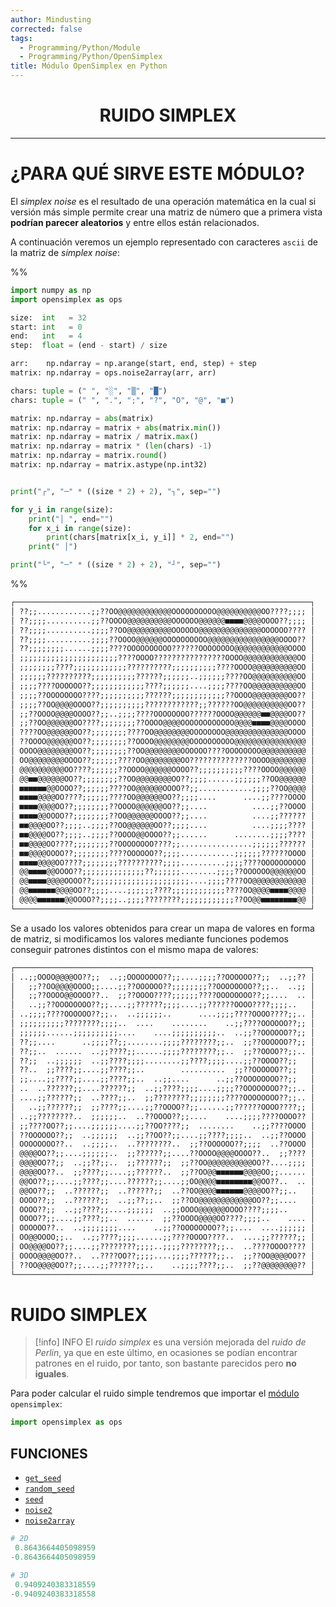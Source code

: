 ```yaml
---
author: Mindusting
corrected: false
tags:
  - Programming/Python/Module
  - Programming/Python/OpenSimplex
title: Módulo OpenSimplex en Python
---
```


<h1 style="text-align:center;">RUIDO SIMPLEX</h1>

---

# ¿PARA QUÉ SIRVE ESTE MÓDULO?

El *simplex noise* es el resultado de una operación matemática en la cual si versión más simple permite crear una matriz de número que a primera vista **podrían parecer aleatorios** y entre ellos están relacionados.

A continuación veremos un ejemplo representado con caracteres `ascii` de la matriz de *simplex noise*:

%%
```py
import numpy as np
import opensimplex as ops

size:  int   = 32
start: int   = 0
end:   int   = 4
step:  float = (end - start) / size

arr:    np.ndarray = np.arange(start, end, step) + step
matrix: np.ndarray = ops.noise2array(arr, arr)

chars: tuple = (" ", "░", "▒", "█")
chars: tuple = (" ", ".", ";", "?", "O", "@", "■")

matrix: np.ndarray = abs(matrix)
matrix: np.ndarray = matrix + abs(matrix.min())
matrix: np.ndarray = matrix / matrix.max()
matrix: np.ndarray = matrix * (len(chars) -1)
matrix: np.ndarray = matrix.round()
matrix: np.ndarray = matrix.astype(np.int32)


print("┌", "─" * ((size * 2) + 2), "┐", sep="")

for y_i in range(size):
    print("│ ", end="")
    for x_i in range(size):
        print(chars[matrix[x_i, y_i]] * 2, end="")
    print(" │")

print("└", "─" * ((size * 2) + 2), "┘", sep="")
```
%%

```txt
┌──────────────────────────────────────────────────────────────────┐
│ ??;;............;;??OO@@@@@@@@@@@@OOOOOOOOOO@@@@@@@@@@OO????;;;; │
│ ??;;;;..........;;??OOOO@@@@@@@@@@OOOOOO@@@@@@■■■■@@@@OOOO??;;;; │
│ ??;;;;..........;;;;??OO@@@@@@@@@@OOOOOO@@@@@@@@@@@@@@OOOOOO???? │
│ ??;;;;..........;;;;??OOOO@@@@@@OOOOOOOOOO@@@@@@@@@@@@@@@@OOOO?? │
│ ??;;;;;;;;......;;;;????OOOOOOOOOO??????OOOOOOOO@@@@@@@@@@@@OOOO │
│ ;;;;;;;;;;;;;;;;;;;;;;????OOOO????????????????OOOO@@@@@@@@@@@@OO │
│ ;;;;;;;;????;;;;;;;;;;;;??????????;;;;;;;;;;????OOOO@@@@@@@@@@OO │
│ ;;;;;;??????????;;;;;;;;;;??????;;;;;;..;;;;;;????OO@@@@@@@@@@OO │
│ ;;;;????OOOOOO??;;;;;;;;;;;;????;;;;;;....;;;;????OO@@@@@@@@@@OO │
│ ;;;;??OOOOOOOO????;;;;;;;;;;??????;;;;;;;;;;;;??OOOO@@@@@@@@OO?? │
│ ;;;;??OO@@@@OOOO??;;;;;;;;;;????????????;;??????OO@@@@@@@@@@OO?? │
│ ;;??OOOO@@@@OOOO??;;..;;;;????OOOOOOOO??????OOOO@@@@@@■■@@@@OO?? │
│ ;;??OO@@@@@@OO????;;;;;;;;??OOOO@@@@OOOOOOOOOOOO@@@@■■■■@@@@OOOO │
│ ????OO@@@@@@OO??;;;;;;;;????OO@@@@@@@@OOOOOOOO@@@@@@@@@@@@@@OOOO │
│ ??OOOO@@@@@@OO??;;;;;;;;??OOOO@@@@@@@@OOOOOOOOOO@@@@@@@@@@@@@@@@ │
│ OOOO@@@@@@@@OO??;;;;;;;;??OO@@@@@@@@OOOOOO????OOOOOOOO@@@@@@@@@@ │
│ OO@@@@@@@@OOOO??;;;;;;????OO@@@@@@@@OO??????????????OOOO@@@@@@@@ │
│ @@@@@@@@@@OO????;;;;;;??OOOO@@@@@@OOOO??;;;;;;;;;;????OOOO@@@@@@ │
│ @@■■@@@@@@OO??;;;;;;;;??OO@@@@@@@@OO??;;;;......;;;;;;??OO@@@@@@ │
│ ■■■■■■@@OOOO??;;;;;;????OO@@@@@@OOOO??;;............;;;;??OO@@@@ │
│ ■■■■@@@@OO????;;;;;;????OO@@@@@@OO??;;;;....      ....;;????OOOO │
│ ■■■■@@@@OO??;;;;;;;;??OOOO@@@@@@OO??;;....          ....;;??OOOO │
│ ■■■■@@OOOO??;;;;;;;;??OO@@@@@@OOOO??;;....          ....;;?????? │
│ ■■@@@@OO??;;;;..;;;;??OO@@@@@@OO??;;;;....          ....;;;;???? │
│ ■■@@@@OO??;;;;..;;;;??OOOO@@OOOO??;;......      ........;;;;???? │
│ ■■@@@@OO????;;;;;;;;??OOOOOOOO????;;................;;;;;;?????? │
│ ■■@@@@OOOO??;;;;;;;;????OOOOOO??;;;;............;;;;;;??????OOOO │
│ ■■■■@@@@OO????;;;;;;;;??????????;;;;..........;;;;????OOOOOOOOOO │
│ @@■■■■@@OOOO??;;;;;;;;;;;;;;??;;;;;;........;;;;??OOOOOO@@@@@@OO │
│ @@■■■■@@@@OOOO??;;;;;;;;;;;;;;;;;;;;;;....;;;;????OO@@@@@@@@@@@@ │
│ @@■■■■■■@@@@OO??;;;;....;;;;;;????;;;;;;;;;;;;????OO@@@@■■■■@@@@ │
│ @@@@■■■■■■@@OOOO??;;;;..;;;;????????;;;;;;;;;;;;??OO@@■■■■■■■■@@ │
└──────────────────────────────────────────────────────────────────┘
```

Se a usado los valores obtenidos para crear un mapa de valores en forma de matriz, si modificamos los valores mediante funciones podemos conseguir patrones distintos con el mismo mapa de valores:

```txt
┌──────────────────────────────────────────────────────────────────┐
│ ..;;OOOO@@@@OO??;;  ..;;OOOOOOOO??;;....;;;;??OOOOOO??;;  ..;;?? │
│   ;;??OO@@@@OOOO;;....;;??OOOOOO??;;;;;;;;??OOOOOOOO??;;..  ..;; │
│   ;;??OOOO@@OOOO??..  ;;??OOOO????;;;;;;????OOOOOOOO??;;....  .. │
│   ..;;??OOOOOOOO??;;....;;??????;;;;....;;??????OOOO????;;;;..   │
│ ..;;;;????OOOOOO??;;..  ..;;;;;;..      ....;;;;????OOOO????;;.. │
│ ;;;;;;;;;;????????;;;;..  ....    ........    ..;;????OOOOOO??;; │
│ ;;;;;;......;;;;;;;;;;....    ....;;;;;;;;;;..  ..;;??OOOOOO??;; │
│ ??;;....      ..;;;;??;;........;;;;????????;;..  ;;??OOOOOO??;; │
│ ??;;..  ......  ..;;????;;......;;;;????????;;..  ;;??OOOO??;;.. │
│ ??;;  ..;;;;;;  ..;;????;;;;........;;????;;;;....;;??OOOO??;;   │
│ ??..  ;;????;;....;;????;;..        ..........  ;;??OOOOOO??;;   │
│ ;;....;;????;;....;;????;;..  ..;;....      ..;;??OOOOOOOO??;;   │
│ ..  ..??????;;....??????;;  ..;;????;;;;....;;;;??OOOOOOOO??;;.. │
│ ....;;??????;;  ..????;;..  ;;????????;;;;;;;;????OOOOOOOO??;;.. │
│   ..;;??????;;  ;;????;;....;;??OOOO??;;......;;??????OOOO????;; │
│ ..;;????????..  ;;;;;;..  ..??OOOO??;;....    ....;;;;????OOOO?? │
│ ;;????OO??;;....;;;;;;....;;??OO????;;  ........    ..;;????OOOO │
│ ??OOOOOO??;;  ..;;;;;;  ..;;??OO??;;....;;????;;;;..  ..;;??OOOO │
│ OOOOOOOO??..  ..;;;;..  ..????????..  ;;??OOOOOO??;;;;  ..??OOOO │
│ @@@@OO??;;....;;;;;;..  ;;??????;;....??OOOO@@@@OOOO??..  ;;???? │
│ @@@@OO??;;  ..;;??;;..  ;;??????;;  ;;??OO@@@@@@@@@@OO??....;;;; │
│ @@@@OO??..  ;;????;;....;;??????..  ;;??OO@@■■■■■■@@@@OO;;...... │
│ @@OO??;;....;;????;;....??????;;....;;OO@@@@■■■■■■■■@@OO??..  .. │
│ @@OO??;;  ..??????;;  ..??????;;  ..??OO@@@@■■■■■■@@@@OO??;;..   │
│ OOOO??;;  ..??????;;  ..;;??;;..  ;;??OO@@@@@@@@@@@@OO??;;....   │
│ OOOO??;;  ..;;????;;....;;;;;;  ..;;OOOO@@@@@@OOOO????;;;;..     │
│ OOOO??;;....;;????;;..  ......  ;;??OOOO@@@@OO????;;;;..    .... │
│ OOOOOO??..  ..;;;;;;;;....    ..;;??OOOOOOOO??;;....  ....;;;;;; │
│ OO@@OOOO;;..  ..;;????;;;;......;;????OOOO????..  ....;;??????;; │
│ OO@@@@OO??;;....;;????????;;;;..;;;;????????;;..  ..????OOOO???? │
│ OOOO@@@@OO??..  ..????OO??;;;;....;;;;??????;;..  ;;??OO@@@@OO?? │
│ ??OO@@@@OO??;;....;;??????;;..    ..;;;;????;;..  ;;??@@@@@@@@?? │
└──────────────────────────────────────────────────────────────────┘
```

# RUIDO SIMPLEX

> [!info] INFO
> El *ruido simplex* es una versión mejorada del *ruido de Perlin*, ya que en este último, en ocasiones se podían encontrar patrones en el ruido, por tanto, son bastante parecidos pero **no iguales**.

Para poder calcular el ruido simple tendremos que importar el [módulo](../py_module.md) `opensimplex`:

```py
import opensimplex as ops
```

## FUNCIONES

- [`get_seed`](py_opensimplex_get_seed.md)
- [`random_seed`](py_opensimplex_random_seed.md)
- [`seed`](py_opensimplex_seed.md)
- [`noise2`](py_opensimplex_noise2.md)
- [`noise2array`](py_opensimplex_nosie2array.md)

```py
# 2D
 0.8643664405098959
-0.8643664405098959

# 3D
 0.9409240383318559
-0.9409240383318558
```

